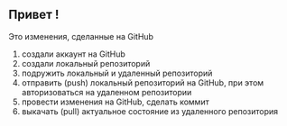 ## Привет   !

Это изменения, сделанные на GitHub

1. создали аккаунт на GitHub
1. создали локальный репозиторий
1. подружить локальный и удаленный репозиторий
1. отправить (push) локальный репозиторий на GitHub, при этом авторизоваться на удаленном репозитории
1. провести изменения на GitHub, сделать коммит
1. выкачать (pull) актуальное состояние из удаленного репозитория

